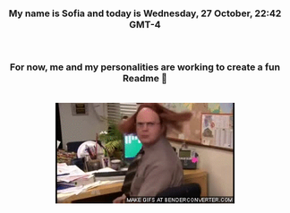 


<div align="center">
<h3 >My name is Sofia and today is Wednesday, 27 October, 22:42 GMT-4</h3><br>
<h3 >For now, me and my personalities are working to create a fun Readme 👋
</h3><br>
<img src='img/dwight.gif' alt='working...'/>
</div>

